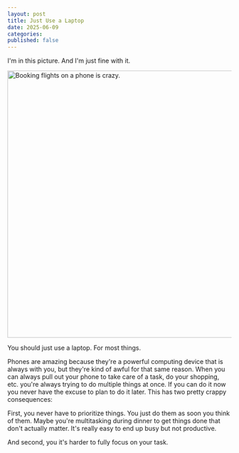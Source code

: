 ```yaml
---
layout: post
title: Just Use a Laptop
date: 2025-06-09
categories: 
published: false
---
```


I'm in this picture. And I'm just fine with it.

<img src="https://64.media.tumblr.com/5ade42e79adfbdab8d123a45a58cc0f7/d15e6a7305ac5a22-e3/s1280x1920/690bb4fd57c57f8a585b409a2bc9f27bdf490f8e.jpg" title="Booking flights on a phone is crazy." width="600px">

You should just use a laptop. For most things.

Phones are amazing because they're a powerful computing device that is always with you, but they're kind of awful for that same reason. When you can always pull out your phone to take care of a task, do your shopping, etc. you're always trying to do multiple things at once. If you can do it now you never have the excuse to plan to do it later. This has two pretty crappy consequences: 

First, you never have to prioritize things. You just do them as soon you think of them. Maybe you're multitasking during dinner to get things done that don't actually matter. It's really easy to end up busy but not productive.

And second, you it's harder to fully focus on your task. 
